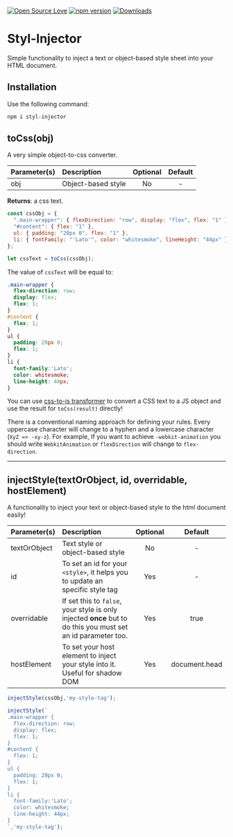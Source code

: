 [![Open Source Love](https://badges.frapsoft.com/os/mit/mit.svg?v=102)](https://opensource.org/licenses/MIT)
[![npm version](https://badge.fury.io/js/styl-injector.svg)](https://badge.fury.io/js/styl-injector)
[![Downloads](https://img.shields.io/npm/dm/styl-injector.svg)](https://www.npmjs.com/package/styl-injector)

# Styl-Injector 
Simple functionality to inject a text or object-based style sheet into your HTML document.


## Installation

Use the following command:
```bash
npm i styl-injector
```

## toCss(obj)

A very simple object-to-css converter.

| Parameter(s) |      Description      |  Optional | Default |
|----------|:-------------|:------:|:------:|
| obj |  Object-based style | No | - |

**Returns**: a css text.

```javascript
const cssObj = {
  ".main-wrapper": { flexDirection: "row", display: "flex", flex: "1" },
  "#content": { flex: "1" },
  ul: { padding: "20px 0", flex: "1" },
  li: { fontFamily: "'Lato'", color: "whitesmoke", lineHeight: "44px" }
};

let cssText = toCss(cssObj);
```

The value of `cssText` will be equal to:
 
```css
.main-wrapper {
  flex-direction: row;
  display: flex;
  flex: 1;
}
#content {
  flex: 1;
}
ul {
  padding: 20px 0;
  flex: 1;
}
li {
  font-family:'Lato';
  color: whitesmoke;
  line-height: 44px;
}
```

You can use [css-to-js transformer](https://transform.tools/css-to-js) to convert a CSS text to a JS object and use the result for `toCss(result)` directly!

There is a conventional naming approach for defining your rules. Every uppercase character will change to a hyphen and a lowercase character (`XyZ => -xy-z`). For example, If you want to achieve `-webkit-animation` you should write `WebkitAnimation` or `flexDirection` will change to `flex-direction`.

---

## injectStyle(textOrObject, id, overridable, hostElement)

A functionality to inject your text or object-based style to the html document easily!


| Parameter(s) |      Description      |  Optional | Default |
|----------|:-------------|:------:|:------:|
| textOrObject |  Text style or object-based style | No | - |
| id |  To set an id for your `<style>`, it helps you to update an specific style tag | Yes | - |
| overridable |  If set this to `false`, your style is only injected **once** but to do this you must set an id parameter too. | Yes | true |
| hostElement |  To set your host element to inject your style into it. Useful for shadow DOM | Yes | document.head |


```javascript
injectStyle(cssObj,'my-style-tag');

injectStyle(`
.main-wrapper {
  flex-direction: row;
  display: flex;
  flex: 1;
}
#content {
  flex: 1;
}
ul {
  padding: 20px 0;
  flex: 1;
}
li {
  font-family:'Lato';
  color: whitesmoke;
  line-height: 44px;
}
`,'my-style-tag');

```
